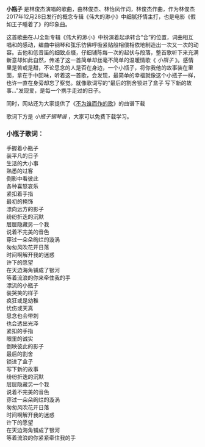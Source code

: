 

**小瓶子**
是林俊杰演唱的歌曲，由林俊杰、林怡凤作词，林俊杰作曲，作为林俊杰2017年12月28日发行的概念专辑《伟大的渺小》中细腻抒情主打，也是电影《假如王子睡着了》的印象曲。

这首歌曲在JJ全新专辑《伟大的渺小》中扮演着起承转合“合”的位置，词曲相互唱和的感动，编曲中钢琴和弦乐彷佛呼吸紧贴般相偎相依地制造出一次又一次的动容。吉他和低音笛的细致点缀，仔细铺陈每一次的起伏与段落，整首歌听下来充满新意却如此自然，传递了这一首简单却丝毫不简单的温暖情歌《
_小瓶子_
》。感情里是苦或是甜，不论思念的人是否在身边，一个小瓶子，将你我他的故事装在里面，拿在手中回味，听着这一首歌，会发现，最简单的幸福就像这个小瓶子一样，也许一直在身旁却忘了察觉。就像歌词写的“最后的割舍锁进了盒子
写下新的故事…”发现爱，是每一个携手走过的日子。

同时，网站还为大家提供了《[不为谁而作的歌](Music-10057-不为谁而作的歌-林俊杰.html "不为谁而作的歌")》的曲谱下载

歌词下方是 _小瓶子钢琴谱_ ，大家可以免费下载学习。

### 小瓶子歌词：

手握着小瓶子  
装平凡的日子  
生活的大小事  
熟悉的过客  
倒影中看彼此  
各种喜怒哀乐  
紧扣着手指  
最初的掩饰  
漂向远方的影子  
纷纷折迭的沉默  
层层隐藏另一个我  
说着不完美的音色  
穿过一朵朵绚烂的漩涡  
匆匆风吹花开日落  
时间啊解开我的迷惑  
许下的愿望  
在天边海角铺成了银河  
等着流浪的你来牵住我的手  
漂流的小瓶子  
装哭笑的样子  
疯狂或是幼稚  
忧伤或天真  
思念也会带刺  
也会透出光泽  
紧扣的手指  
眼里的诚实  
倒映彼此的影子  
最后的割舍  
锁进了盒子  
写下新的故事  
纷纷折迭的沉默  
层层隐藏另一个我  
说着不完美的音色  
穿过一朵朵绚烂的漩涡  
匆匆风吹花开日落  
时间啊解开我的迷惑  
许下的愿望  
在天边海角铺成了银河  
等着流浪的你紧紧牵住我的手

